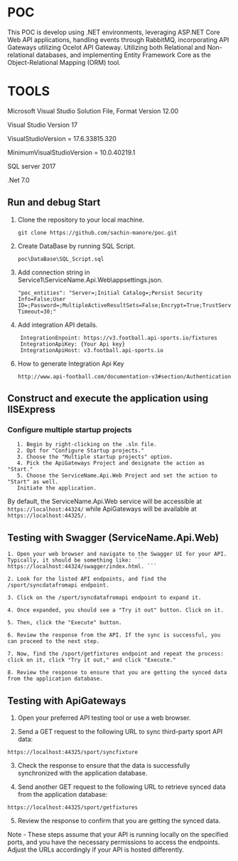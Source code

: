 # POC
This POC is develop using .NET environments, leveraging ASP.NET Core Web API applications, handling events through RabbitMQ, incorporating API Gateways utilizing Ocelot API Gateway. Utilizing both Relational and Non-relational databases, and implementing Entity Framework Core as the Object-Relational Mapping (ORM) tool. 

# TOOLS 
Microsoft Visual Studio Solution File, Format Version 12.00

Visual Studio Version 17

VisualStudioVersion = 17.6.33815.320

MinimumVisualStudioVersion = 10.0.40219.1

SQL server 2017

.Net 7.0

## Run and debug Start
1. Clone the repository to your local machine.
    ```
    git clone https://github.com/sachin-manore/poc.git
    ```
2. Create DataBase by running SQL Script.
    ```
    poc\DataBase\SQL_Script.sql
    ```
3. Add connection string in Service1\ServiceName.Api.Web\appsettings.json.
    ```
    "poc_entities": "Server=;Initial Catalog=;Persist Security Info=False;User ID=;Password=;MultipleActiveResultSets=False;Encrypt=True;TrustServerCertificate=True;Connection Timeout=30;"
    ```

5. Add integration API details.
```
    IntegrationEnpoint: https://v3.football.api-sports.io/fixtures
    IntegrationApiKey: {Your Api key}
    IntegrationApiHost: v3.football.api-sports.io
```
6. How to generate Integration Api Key
   ```
   http://www.api-football.com/documentation-v3#section/Authentication
   ```
   
## Construct and execute the application using IISExpress

### Configure multiple startup projects
```
   1. Begin by right-clicking on the .sln file.
   2. Opt for "Configure Startup projects."
   3. Choose the "Multiple startup projects" option.
   4. Pick the ApiGateways Project and designate the action as "Start."
   5. Choose the ServiceName.Api.Web Project and set the action to "Start" as well.
   Initiate the application.
  ``` 
By default, the ServiceName.Api.Web service will be accessible at ```https://localhost:44324/``` while ApiGateways will be available at ```https://localhost:44325/.```

## Testing with Swagger (ServiceName.Api.Web)
    1. Open your web browser and navigate to the Swagger UI for your API. Typically, it should be something like: ``` https://localhost:44324/swagger/index.html. ```
    
    2. Look for the listed API endpoints, and find the /sport/syncdatafromapi endpoint.
    
    3. Click on the /sport/syncdatafromapi endpoint to expand it.
    
    4. Once expanded, you should see a "Try it out" button. Click on it.
    
    5. Then, click the "Execute" button.
    
    6. Review the response from the API. If the sync is successful, you can proceed to the next step.
    
    7. Now, find the /sport/getfixtures endpoint and repeat the process: click on it, click "Try it out," and click "Execute."
    
    8. Review the response to ensure that you are getting the synced data from the application database.

## Testing with ApiGateways
1. Open your preferred API testing tool or use a web browser.

2. Send a GET request to the following URL to sync third-party sport API data:

```
https://localhost:44325/sport/syncfixture
```
3. Check the response to ensure that the data is successfully synchronized with the application database.

4. Send another GET request to the following URL to retrieve synced data from the application database:

```
https://localhost:44325/sport/getfixtures
```
5. Review the response to confirm that you are getting the synced data.

Note - These steps assume that your API is running locally on the specified ports, and you have the necessary permissions to access the endpoints. Adjust the URLs accordingly if your API is hosted differently.

